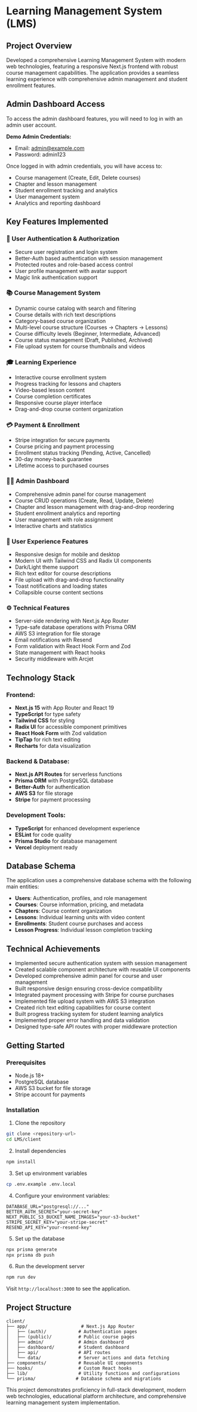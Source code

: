 # Learning Management System (LMS)

## Project Overview
Developed a comprehensive Learning Management System with modern web technologies, featuring a responsive Next.js frontend with robust course management capabilities. The application provides a seamless learning experience with comprehensive admin management and student enrollment features.

## Admin Dashboard Access
To access the admin dashboard features, you will need to log in with an admin user account.

**Demo Admin Credentials:**
- Email: admin@example.com
- Password: admin123

Once logged in with admin credentials, you will have access to:
- Course management (Create, Edit, Delete courses)
- Chapter and lesson management
- Student enrollment tracking and analytics
- User management system
- Analytics and reporting dashboard

## Key Features Implemented

### 🔐 User Authentication & Authorization
- Secure user registration and login system
- Better-Auth based authentication with session management
- Protected routes and role-based access control
- User profile management with avatar support
- Magic link authentication support

### 📚 Course Management System
- Dynamic course catalog with search and filtering
- Course details with rich text descriptions
- Category-based course organization
- Multi-level course structure (Courses → Chapters → Lessons)
- Course difficulty levels (Beginner, Intermediate, Advanced)
- Course status management (Draft, Published, Archived)
- File upload system for course thumbnails and videos

### 🎓 Learning Experience
- Interactive course enrollment system
- Progress tracking for lessons and chapters
- Video-based lesson content
- Course completion certificates
- Responsive course player interface
- Drag-and-drop course content organization

### 💳 Payment & Enrollment
- Stripe integration for secure payments
- Course pricing and payment processing
- Enrollment status tracking (Pending, Active, Cancelled)
- 30-day money-back guarantee
- Lifetime access to purchased courses

### 👨‍💼 Admin Dashboard
- Comprehensive admin panel for course management
- Course CRUD operations (Create, Read, Update, Delete)
- Chapter and lesson management with drag-and-drop reordering
- Student enrollment analytics and reporting
- User management with role assignment
- Interactive charts and statistics

### 📱 User Experience Features
- Responsive design for mobile and desktop
- Modern UI with Tailwind CSS and Radix UI components
- Dark/Light theme support
- Rich text editor for course descriptions
- File upload with drag-and-drop functionality
- Toast notifications and loading states
- Collapsible course content sections

### ⚙️ Technical Features
- Server-side rendering with Next.js App Router
- Type-safe database operations with Prisma ORM
- AWS S3 integration for file storage
- Email notifications with Resend
- Form validation with React Hook Form and Zod
- State management with React hooks
- Security middleware with Arcjet

## Technology Stack

### Frontend:
- **Next.js 15** with App Router and React 19
- **TypeScript** for type safety
- **Tailwind CSS** for styling
- **Radix UI** for accessible component primitives
- **React Hook Form** with Zod validation
- **TipTap** for rich text editing
- **Recharts** for data visualization

### Backend & Database:
- **Next.js API Routes** for serverless functions
- **Prisma ORM** with PostgreSQL database
- **Better-Auth** for authentication
- **AWS S3** for file storage
- **Stripe** for payment processing

### Development Tools:
- **TypeScript** for enhanced development experience
- **ESLint** for code quality
- **Prisma Studio** for database management
- **Vercel** deployment ready

## Database Schema

The application uses a comprehensive database schema with the following main entities:

- **Users**: Authentication, profiles, and role management
- **Courses**: Course information, pricing, and metadata
- **Chapters**: Course content organization
- **Lessons**: Individual learning units with video content
- **Enrollments**: Student course purchases and access
- **Lesson Progress**: Individual lesson completion tracking

## Technical Achievements

- Implemented secure authentication system with session management
- Created scalable component architecture with reusable UI components
- Developed comprehensive admin panel for course and user management
- Built responsive design ensuring cross-device compatibility
- Integrated payment processing with Stripe for course purchases
- Implemented file upload system with AWS S3 integration
- Created rich text editing capabilities for course content
- Built progress tracking system for student learning analytics
- Implemented proper error handling and data validation
- Designed type-safe API routes with proper middleware protection

## Getting Started

### Prerequisites
- Node.js 18+ 
- PostgreSQL database
- AWS S3 bucket for file storage
- Stripe account for payments

### Installation

1. Clone the repository
```bash
git clone <repository-url>
cd LMS/client
```

2. Install dependencies
```bash
npm install
```

3. Set up environment variables
```bash
cp .env.example .env.local
```

4. Configure your environment variables:
```env
DATABASE_URL="postgresql://..."
BETTER_AUTH_SECRET="your-secret-key"
NEXT_PUBLIC_S3_BUCKET_NAME_IMAGES="your-s3-bucket"
STRIPE_SECRET_KEY="your-stripe-secret"
RESEND_API_KEY="your-resend-key"
```

5. Set up the database
```bash
npx prisma generate
npx prisma db push
```

6. Run the development server
```bash
npm run dev
```

Visit `http://localhost:3000` to see the application.

## Project Structure

```
client/
├── app/                    # Next.js App Router
│   ├── (auth)/            # Authentication pages
│   ├── (public)/          # Public course pages
│   ├── admin/             # Admin dashboard
│   ├── dashboard/         # Student dashboard
│   ├── api/               # API routes
│   └── data/              # Server actions and data fetching
├── components/            # Reusable UI components
├── hooks/                 # Custom React hooks
├── lib/                   # Utility functions and configurations
└── prisma/               # Database schema and migrations
```

This project demonstrates proficiency in full-stack development, modern web technologies, educational platform architecture, and comprehensive learning management system implementation.
